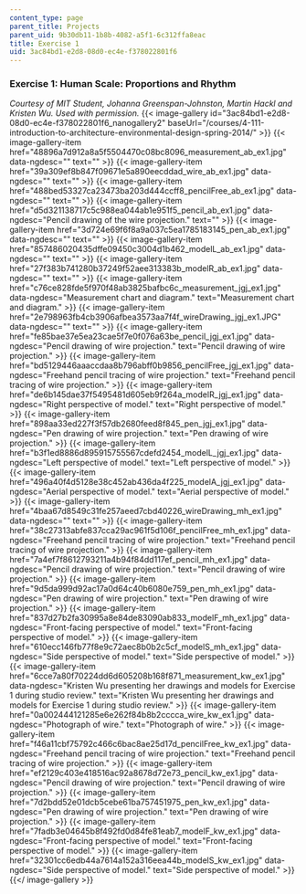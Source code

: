 ```yaml
---
content_type: page
parent_title: Projects
parent_uid: 9b30db11-1b8b-4082-a5f1-6c312ffa8eac
title: Exercise 1
uid: 3ac84bd1-e2d8-08d0-ec4e-f378022801f6
---
```


### Exercise 1: Human Scale: Proportions and Rhythm

_Courtesy of MIT Student, Johanna Greenspan-Johnston, Martin Hackl and Kristen Wu. Used with permission._
{{< image-gallery id="3ac84bd1-e2d8-08d0-ec4e-f378022801f6_nanogallery2" baseUrl="/courses/4-111-introduction-to-architecture-environmental-design-spring-2014/" >}}
{{< image-gallery-item href="48896a7d912a8a5f5504470c08bc8096_measurement_ab_ex1.jpg" data-ngdesc="" text="" >}}
{{< image-gallery-item href="39a309ef8b847f09671e5a890eecddad_wire_ab_ex1.jpg" data-ngdesc="" text="" >}}
{{< image-gallery-item href="488bed53327ca23473ba203d444ccff8_pencilFree_ab_ex1.jpg" data-ngdesc="" text="" >}}
{{< image-gallery-item href="d5d321138717c5c988ea044ab1e951f5_pencil_ab_ex1.jpg" data-ngdesc="Pencil drawing of the wire projection." text="" >}}
{{< image-gallery-item href="3d724e69f6f8a9a037c5ea1785183145_pen_ab_ex1.jpg" data-ngdesc="" text="" >}}
{{< image-gallery-item href="857486020435dffe09450c3004d1b462_modelL_ab_ex1.jpg" data-ngdesc="" text="" >}}
{{< image-gallery-item href="27f383b741280b37249f52aee313383b_modelR_ab_ex1.jpg" data-ngdesc="" text="" >}}
{{< image-gallery-item href="c76ce828fde5f970f48ab3825bafbc6c_measurement_jgj_ex1.jpg" data-ngdesc="Measurement chart and diagram." text="Measurement chart and diagram." >}}
{{< image-gallery-item href="2e798963fb4cb3906afbea3573aa7f4f_wireDrawing_jgj_ex1.JPG" data-ngdesc="" text="" >}}
{{< image-gallery-item href="fe85bae37e5ea23cae5f7e0f076a63be_pencil_jgj_ex1.jpg" data-ngdesc="Pencil drawing of wire projection." text="Pencil drawing of wire projection." >}}
{{< image-gallery-item href="bd5129446aaaccdaa8b796abff0b9856_pencilFree_jgj_ex1.jpg" data-ngdesc="Freehand pencil tracing of wire projection." text="Freehand pencil tracing of wire projection." >}}
{{< image-gallery-item href="de6b145dae37f5495481d605eb9f264a_modelR_jgj_ex1.jpg" data-ngdesc="Right perspective of model." text="Right perspective of model." >}}
{{< image-gallery-item href="898aa33ed227f3f57db2680feed8f845_pen_jgj_ex1.jpg" data-ngdesc="Pen drawing of wire projection." text="Pen drawing of wire projection." >}}
{{< image-gallery-item href="b3f1ed8886d895915755567cdefd2454_modelL_jgj_ex1.jpg" data-ngdesc="Left perspective of model." text="Left perspective of model." >}}
{{< image-gallery-item href="496a40f4d5128e38c452ab436da4f225_modelA_jgj_ex1.jpg" data-ngdesc="Aerial perspective of model." text="Aerial perspective of model." >}}
{{< image-gallery-item href="4baa67d8549c31fe257aeed7cbd40226_wireDrawing_mh_ex1.jpg" data-ngdesc="" text="" >}}
{{< image-gallery-item href="38c27313abfe837cca29ac961f5d106f_pencilFree_mh_ex1.jpg" data-ngdesc="Freehand pencil tracing of wire projection." text="Freehand pencil tracing of wire projection." >}}
{{< image-gallery-item href="7a4ef7f8612793211a4b94f84dd117ef_pencil_mh_ex1.jpg" data-ngdesc="Pencil drawing of wire projection." text="Pencil drawing of wire projection." >}}
{{< image-gallery-item href="9d5da999d92ac17a0d64c40b6080e759_pen_mh_ex1.jpg" data-ngdesc="Pen drawing of wire projection." text="Pen drawing of wire projection." >}}
{{< image-gallery-item href="837d27b2fa30995a8e84de83090ab833_modelF_mh_ex1.jpg" data-ngdesc="Front-facing perspective of model." text="Front-facing perspective of model." >}}
{{< image-gallery-item href="610ecc146fb77f8e9c72aec8b0b2c5cf_modelS_mh_ex1.jpg" data-ngdesc="Side perspective of model." text="Side perspective of model." >}}
{{< image-gallery-item href="6cce7a80f70224dd6d605208b168f871_measurement_kw_ex1.jpg" data-ngdesc="Kristen Wu presenting her drawings and models for Exercise 1 during studio review." text="Kristen Wu presenting her drawings and models for Exercise 1 during studio review." >}}
{{< image-gallery-item href="0a002444121285e6e262f84b8b2cccca_wire_kw_ex1.jpg" data-ngdesc="Photograph of wire." text="Photograph of wire." >}}
{{< image-gallery-item href="f46a11cbf75792c466c6bac8ae25d17d_pencilFree_kw_ex1.jpg" data-ngdesc="Freehand pencil tracing of wire projection." text="Freehand pencil tracing of wire projection." >}}
{{< image-gallery-item href="ef2129c403e418516ac92a8678d72e73_pencil_kw_ex1.jpg" data-ngdesc="Pencil drawing of wire projection." text="Pencil drawing of wire projection." >}}
{{< image-gallery-item href="7d2bdd52e01dcb5cebe61ba757451975_pen_kw_ex1.jpg" data-ngdesc="Pen drawing of wire projection." text="Pen drawing of wire projection." >}}
{{< image-gallery-item href="7fadb3e04645b8f492fd0d84fe81eab7_modelF_kw_ex1.jpg" data-ngdesc="Front-facing perspective of model." text="Front-facing perspective of model." >}}
{{< image-gallery-item href="32301cc6edb44a7614a152a316eea44b_modelS_kw_ex1.jpg" data-ngdesc="Side perspective of model." text="Side perspective of model." >}}
{{</ image-gallery >}}